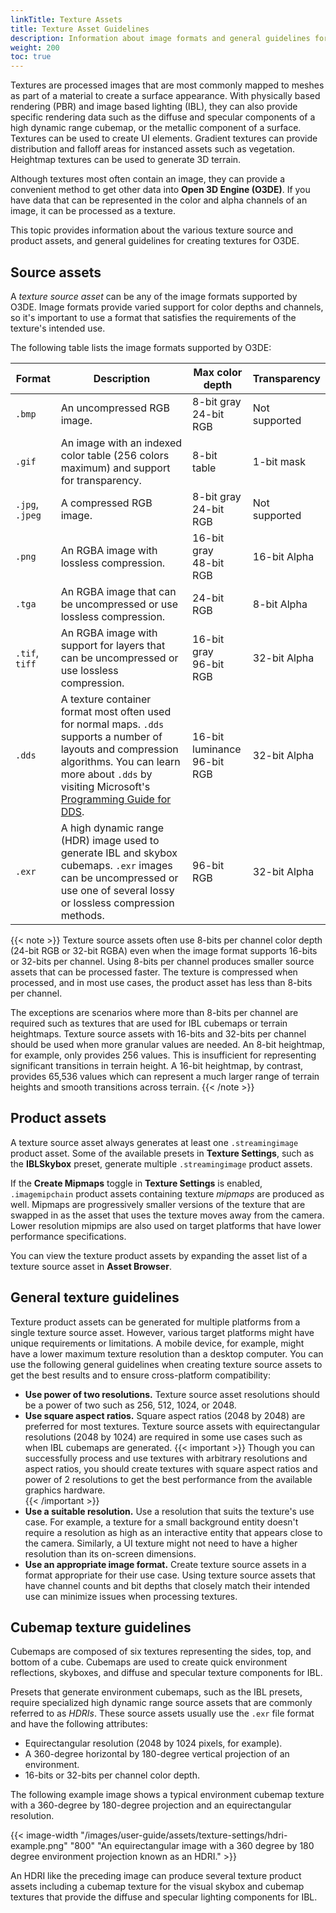 ```yaml
---
linkTitle: Texture Assets
title: Texture Asset Guidelines
description: Information about image formats and general guidelines for processing textures with Texture Settings in Open 3D Engine (O3DE).
weight: 200
toc: true
---
```


Textures are processed images that are most commonly mapped to meshes as part of a material to create a surface appearance. With physically based rendering (PBR) and image based lighting (IBL), they can also provide specific rendering data such as the diffuse and specular components of a high dynamic range cubemap, or the metallic component of a surface. Textures can be used to create UI elements. Gradient textures can provide distribution and falloff areas for instanced assets such as vegetation. Heightmap textures can be used to generate 3D terrain.

Although textures most often contain an image, they can provide a convenient method to get other data into **Open 3D Engine (O3DE)**. If you have data that can be represented in the color and alpha channels of an image, it can be processed as a texture.

This topic provides information about the various texture source and product assets, and general guidelines for creating textures for O3DE.

## Source assets

A _texture source asset_ can be any of the image formats supported by O3DE. Image formats provide varied support for color depths and channels, so it's important to use a format that satisfies the requirements of the texture's intended use.

The following table lists the image formats supported by O3DE:

| **Format** | **Description** | **Max color depth** | **Transparency** |
| - | - | - | - |
| `.bmp` | An uncompressed RGB image. | 8-bit gray<br>24-bit RGB | Not supported |
| `.gif` | An image with an indexed color table (256 colors maximum) and support for transparency.  | 8-bit table | 1-bit mask |
| `.jpg`, `.jpeg` | A compressed RGB image. | 8-bit gray<br>24-bit RGB | Not supported |
| `.png` | An RGBA image with lossless compression. | 16-bit gray<br>48-bit RGB | 16-bit Alpha |
| `.tga` | An RGBA image that can be uncompressed or use lossless compression. | 24-bit RGB | 8-bit Alpha |
| `.tif`, `tiff` | An RGBA image with support for layers that can be uncompressed or use lossless compression. | 16-bit gray<br>96-bit RGB | 32-bit Alpha |
| `.dds` | A texture container format most often used for normal maps. `.dds` supports a number of layouts and compression algorithms. You can learn more about `.dds` by visiting Microsoft's [Programming Guide for DDS](https://docs.microsoft.com/en-us/windows/win32/direct3ddds/dx-graphics-dds-pguide). | 16-bit luminance<br>96-bit RGB | 32-bit Alpha |
| `.exr` | A high dynamic range (HDR) image used to generate IBL and skybox cubemaps. `.exr` images can be uncompressed or use one of several lossy or lossless compression methods. | 96-bit RGB | 32-bit Alpha |

{{< note >}}
Texture source assets often use 8-bits per channel color depth (24-bit RGB or 32-bit RGBA) even when the image format supports 16-bits or 32-bits per channel. Using 8-bits per channel produces smaller source assets that can be processed faster. The texture is compressed when processed, and in most use cases, the product asset has less than 8-bits per channel.

The exceptions are scenarios where more than 8-bits per channel are required such as textures that are used for IBL cubemaps or terrain heightmaps. Texture source assets with 16-bits and 32-bits per channel should be used when more granular values are needed. An 8-bit heightmap, for example, only provides 256 values. This is insufficient for representing significant transitions in terrain height. A 16-bit heightmap, by contrast, provides 65,536 values which can represent a much larger range of terrain heights and smooth transitions across terrain. 
{{< /note >}}

## Product assets

A texture source asset always generates at least one `.streamingimage` product asset. Some of the available presets in **Texture Settings**, such as the **IBLSkybox** preset, generate multiple `.streamingimage` product assets.

If the **Create Mipmaps** toggle in **Texture Settings** is enabled, `.imagemipchain` product assets containing texture *mipmaps* are produced as well. Mipmaps are progressively smaller versions of the texture that are swapped in as the asset that uses the texture moves away from the camera. Lower resolution mipmips are also used on target platforms that have lower performance specifications.

You can view the texture product assets by expanding the asset list of a texture source asset in **Asset Browser**.

## General texture guidelines

Texture product assets can be generated for multiple platforms from a single texture source asset. However, various target platforms might have unique requirements or limitations. A mobile device, for example, might have a lower maximum texture resolution than a desktop computer. You can use the following general guidelines when creating texture source assets to get the best results and to ensure cross-platform compatibility:

* **Use power of two resolutions.** Texture source asset resolutions should be a power of two such as 256, 512, 1024, or 2048.
* **Use square aspect ratios.** Square aspect ratios (2048 by 2048) are preferred for most textures. Texture source assets with equirectangular resolutions (2048 by 1024) are required in some use cases such as when IBL cubemaps are generated.
    {{< important >}}
Though you can successfully process and use textures with arbitrary resolutions and aspect ratios, you should create textures with square aspect ratios and power of 2 resolutions to get the best performance from the available graphics hardware.   
    {{< /important >}}
* **Use a suitable resolution.** Use a resolution that suits the texture's use case. For example, a texture for a small background entity doesn't require a resolution as high as an interactive entity that appears close to the camera. Similarly, a UI texture might not need to have a higher resolution than its on-screen dimensions.
* **Use an appropriate image format.** Create texture source assets in a format appropriate for their use case. Using texture source assets that have channel counts and bit depths that closely match their intended use can minimize issues when processing textures.

## Cubemap texture guidelines

Cubemaps are composed of six textures representing the sides, top, and bottom of a cube. Cubemaps are used to create quick environment reflections, skyboxes, and diffuse and specular texture components for IBL.

Presets that generate environment cubemaps, such as the IBL presets, require specialized high dynamic range source assets that are commonly referred to as _HDRIs_. These source assets usually use the `.exr` file format and have the following attributes:

* Equirectangular resolution (2048 by 1024 pixels, for example).
* A 360-degree horizontal by 180-degree vertical projection of an environment.
* 16-bits or 32-bits per channel color depth. 

The following example image shows a typical environment cubemap texture with a 360-degree by 180-degree projection and an equirectangular resolution.

{{< image-width "/images/user-guide/assets/texture-settings/hdri-example.png" "800" "An equirectangular image with a 360 degree by 180 degree environment projection known as an HDRI." >}}

An HDRI like the preceding image can produce several texture product assets including a cubemap texture for the visual skybox and cubemap textures that provide the diffuse and specular lighting components for IBL.